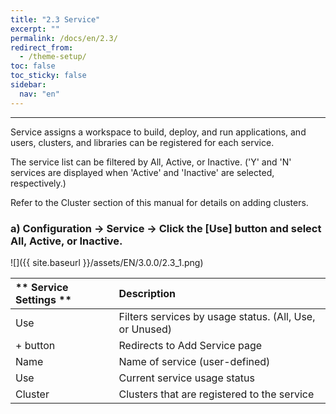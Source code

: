 ```yaml
---
title: "2.3 Service"
excerpt: ""
permalink: /docs/en/2.3/
redirect_from:
  - /theme-setup/
toc: false
toc_sticky: false
sidebar:
  nav: "en"
---
```



---
Service assigns a workspace to build, deploy, and run applications, and users, clusters, and libraries can be registered for each service.

The service list can be filtered by All, Active, or Inactive. \('Y' and 'N' services are displayed when 'Active' and 'Inactive' are selected, respectively.\)

Refer to the Cluster section of this manual for details on adding clusters.

### a\) Configuration → Service → Click the [Use] button and select All, Active, or Inactive.
![]({{ site.baseurl }}/assets/EN/3.0.0/2.3_1.png)

| ** Service Settings ** | **Description** |
| :--- | :--- |
| Use | Filters services by usage status. \(All, Use, or Unused\) |
| + button | Redirects to Add Service page |
| Name | Name of service \(user-defined\) |
| Use | Current service usage status |
| Cluster | Clusters that are registered to the service |

